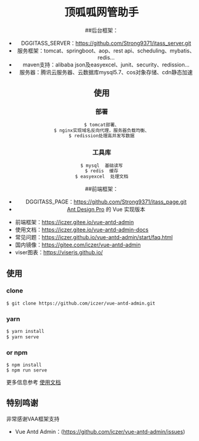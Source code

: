<h1 align="center">顶呱呱网管助手</h1>

<div align="center">

##后台框架：
- DGGITASS_SERVER：https://github.com/Strong9371/itass_server.git
- 服务框架：tomcat、springboot、aop、rest api、scheduling、mybatis、redis... 
- maven支持：alibaba json及easyexcel、junit、security、redission...
- 服务器：腾讯云服务器、云数据库mysql5.7、cos对象存储、cdn静态加速

## 使用
### 部署
```bash
$ tomcat部署、
$ nginx实现域名反向代理，服务器负载均衡、
$ redission处理高并发写数据
```

### 工具库
```bash
$ mysql  基础读写
$ redis  缓存
$ easyexcel  处理文档
```

##前端框架：
- DGGITASS_PAGE：https://github.com/Strong9371/itass_page.git
- [Ant Design Pro](https://github.com/ant-design/ant-design-pro) 的 Vue 实现版本 
 


</div>

- 前端框架：https://iczer.gitee.io/vue-antd-admin
- 使用文档：https://iczer.gitee.io/vue-antd-admin-docs
- 常见问题：https://iczer.github.io/vue-antd-admin/start/faq.html
- 国内镜像：https://gitee.com/iczer/vue-antd-admin
- viser图表：https://viserjs.github.io/


## 使用
### clone
```bash
$ git clone https://github.com/iczer/vue-antd-admin.git
```
### yarn
```bash
$ yarn install
$ yarn serve
```
### or npm
```
$ npm install
$ npm run serve
```
更多信息参考 [使用文档](https://iczer.github.io/vue-antd-admin)

## 特别鸣谢
非常感谢VAA框架支持
- Vue Antd Admin：(https://github.com/iczer/vue-antd-admin/issues)

